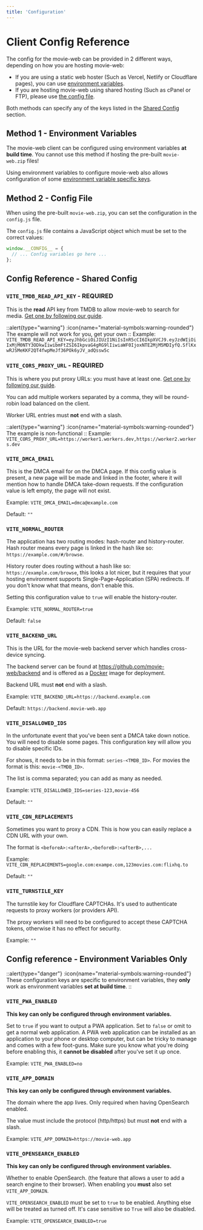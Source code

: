```yaml
---
title: 'Configuration'
---
```

# Client Config Reference

The config for the movie-web can be provided in 2 different ways, depending on how you are hosting movie-web:
- If you are using a static web hoster (Such as Vercel, Netlify or Cloudflare pages), you can use [environment variables](#method-1-environment-variables).
- If you are hosting movie-web using shared hosting (Such as cPanel or FTP), please use [the config file](#method-2-config-file).

Both methods can specify any of the keys listed in the [Shared Config](#config-reference-shared-config) section.

## Method 1 - Environment Variables
The movie-web client can be configured using environment variables **at build time**. You cannot use this method if hosting the pre-built `movie-web.zip` files!

Using environment variables to configure movie-web also allows configuration of some [environment variable specific keys](#config-reference-environment-variables-only).

## Method 2 - Config File
When using the pre-built `movie-web.zip`, you can set the configuration in the `config.js` file. 

The `config.js` file contains a JavaScript object which must be set to the correct values:
```js
window.__CONFIG__ = {
  // ... Config variables go here ...
};
```

## Config Reference - Shared Config

### `VITE_TMDB_READ_API_KEY` - REQUIRED

This is the **read** API key from TMDB to allow movie-web to search for media. [Get one by following our guide](/client/tmdb).

::alert{type="warning"}
:icon{name="material-symbols:warning-rounded"} The example will not work for you, get your own
::
Example: <code style="overflow-wrap: anywhere">VITE_TMDB_READ_API_KEY=eyJhbGciOiJIUzI1NiIsInR5cCI6IkpXVCJ9.eyJzdWIiOiIxMjM0NTY3ODkwIiwibmFtZSI6IkpvaG4gRG9lIiwiaWF0IjoxNTE2MjM5MDIyfQ.SflKxwRJSMeKKF2QT4fwpMeJf36POk6yJV_adQssw5c</code>

### `VITE_CORS_PROXY_URL` - REQUIRED

This is where you put proxy URLs: you must have at least one. [Get one by following our guide](/proxy/deploy).

You can add multiple workers separated by a comma, they will be round-robin load balanced on the client.

Worker URL entries must **not** end with a slash.

::alert{type="warning"}
:icon{name="material-symbols:warning-rounded"} The example is non-functional
::
Example: `VITE_CORS_PROXY_URL=https://worker1.workers.dev,https://worker2.workers.dev`

### `VITE_DMCA_EMAIL`

This is the DMCA email for on the DMCA page. If this config value is present, a new page will be made and linked in the footer, where it will mention how to handle DMCA take-down requests. If the configuration value is left empty, the page will not exist.

Example: `VITE_DMCA_EMAIL=dmca@example.com`

Default: `""`

### `VITE_NORMAL_ROUTER`

The application has two routing modes: hash-router and history-router.
Hash router means every page is linked in the hash like so: `https://example.com/#/browse`.

History router does routing without a hash like so: `https://example.com/browse`, this looks a lot nicer, but it requires that your hosting environment supports Single-Page-Application (SPA) redirects. If you don't know what that means, don't enable this.

Setting this configuration value to `true` will enable the history-router.

Example: `VITE_NORMAL_ROUTER=true`

Default: `false`

### `VITE_BACKEND_URL`
This is the URL for the movie-web backend server which handles cross-device syncing.

The backend server can be found at https://github.com/movie-web/backend and is offered as a [Docker](https://docs.docker.com/get-started/overview/) image for deployment.

Backend URL must **not** end with a slash.

Example: `VITE_BACKEND_URL=https://backend.example.com`

Default: `https://backend.movie-web.app`

### `VITE_DISALLOWED_IDS`

In the unfortunate event that you've been sent a DMCA take down notice. You will need to disable some pages. This configuration key will allow you to disable specific IDs.

For shows, it needs to be in this format: `series-<TMDB_ID>`. For movies the format is this: `movie-<TMDB_ID>`.

The list is comma separated; you can add as many as needed.

Example: `VITE_DISALLOWED_IDS=series-123,movie-456`

Default: `""`

### `VITE_CDN_REPLACEMENTS`

Sometimes you want to proxy a CDN. This is how you can easily replace a CDN URL with your own.

The format is `<beforeA>:<afterA>,<beforeB>:<afterB>,...`

Example: `VITE_CDN_REPLACEMENTS=google.com:exampe.com,123movies.com:flixhq.to`

Default: `""`

### `VITE_TURNSTILE_KEY`

The turnstile key for Cloudflare CAPTCHAs. It's used to authenticate requests to proxy workers (or providers API).

The proxy workers will need to be configured to accept these CAPTCHA tokens, otherwise it has no effect for security.

Example: `""`

## Config reference - Environment Variables Only
::alert{type="danger"}
:icon{name="material-symbols:warning-rounded"} These configuration keys are specific to environment variables, they **only** work as environment variables **set at build time**.
::


### `VITE_PWA_ENABLED`
**This key can only be configured through environment variables.**

Set to `true` if you want to output a PWA application. Set to `false` or omit to get a normal web application.
A PWA web application can be installed as an application to your phone or desktop computer, but can be tricky to manage and comes with a few foot-guns.
Make sure you know what you're doing before enabling this, it **cannot be disabled** after you've set it up once.

Example: `VITE_PWA_ENABLED=no`

### `VITE_APP_DOMAIN`
**This key can only be configured through environment variables.**

The domain where the app lives. Only required when having OpenSearch enabled.

The value must include the protocol (http/https) but must **not** end with a slash.

Example: `VITE_APP_DOMAIN=https://movie-web.app`

### `VITE_OPENSEARCH_ENABLED`
**This key can only be configured through environment variables.**

Whether to enable OpenSearch. (the feature that allows a user to add a search engine to their browser). When enabling you **must** also set `VITE_APP_DOMAIN`.

`VITE_OPENSEARCH_ENABLED` must be set to `true` to be enabled. Anything else will be treated as turned off. It's case sensitive so `True` will also be disabled.

Example: `VITE_OPENSEARCH_ENABLED=true`

